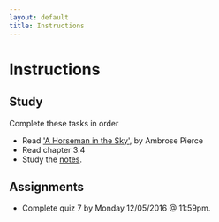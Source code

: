 ```yaml
---
layout: default
title: Instructions
---
```




# Instructions #

## Study

Complete these tasks in order

+ Read ['A Horseman in the Sky',](/Teaching/Examined/Ethics/Horseman.pdf) by Ambrose Pierce
+ Read chapter 3.4
+ Study the [notes](/Teaching/Examined/Ethics/Handout3).  



## Assignments

+ Complete quiz 7 by Monday 12/05/2016 @ 11:59pm.
